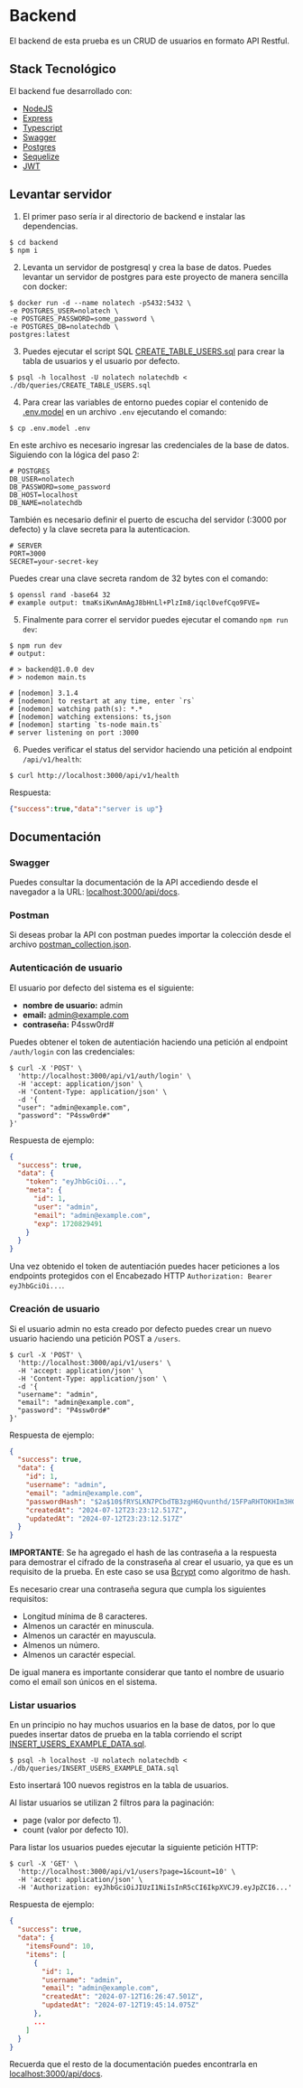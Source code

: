 # Backend
El backend de esta prueba es un CRUD de usuarios en formato API Restful.

## Stack Tecnológico
El backend fue desarrollado con:
- [NodeJS](https://nodejs.org/en)
- [Express](https://expressjs.com/es/)
- [Typescript](https://www.typescriptlang.org)
- [Swagger](https://swagger.io)
- [Postgres](https://www.postgresql.org)
- [Sequelize](https://sequelize.org)
- [JWT](https://jwt.io)

## Levantar servidor 

1. El primer paso sería ir al directorio de backend e instalar las dependencias.
```
$ cd backend
$ npm i
```

2. Levanta un servidor de postgresql y crea la base de datos. Puedes levantar un servidor de postgres para este proyecto de manera sencilla con docker:
```shell
$ docker run -d --name nolatech -p5432:5432 \
-e POSTGRES_USER=nolatech \
-e POSTGRES_PASSWORD=some_password \
-e POSTGRES_DB=nolatechdb \
postgres:latest
```

3. Puedes ejecutar el script SQL [CREATE_TABLE_USERS.sql](db/queries/CREATE_TABLE_USERS.sql) para crear la tabla de usuarios y el usuario por defecto.
```shell
$ psql -h localhost -U nolatech nolatechdb < ./db/queries/CREATE_TABLE_USERS.sql
```

4. Para crear las variables de entorno puedes copiar el contenido de [.env.model](.env.model) en un archivo `.env` ejecutando el comando:
```shell
$ cp .env.model .env
```

En este archivo es necesario ingresar las credenciales de la base de datos. Siguiendo con la lógica del paso 2:
```shell
# POSTGRES
DB_USER=nolatech
DB_PASSWORD=some_password
DB_HOST=localhost
DB_NAME=nolatechdb
```

También es necesario definir el puerto de escucha del servidor (:3000 por defecto) y la clave secreta para la autenticacion.
```shell
# SERVER
PORT=3000
SECRET=your-secret-key
```

Puedes crear una clave secreta random de 32 bytes con el comando:
```shell
$ openssl rand -base64 32 
# example output: tmaKsiKwnAmAgJ8bHnLl+PlzIm8/iqcl0vefCqo9FVE=
```

5. Finalmente para correr el servidor puedes ejecutar el comando `npm run dev`:

```shell
$ npm run dev
# output:

# > backend@1.0.0 dev
# > nodemon main.ts

# [nodemon] 3.1.4
# [nodemon] to restart at any time, enter `rs`
# [nodemon] watching path(s): *.*
# [nodemon] watching extensions: ts,json
# [nodemon] starting `ts-node main.ts`
# server listening on port :3000

```

6. Puedes verificar el status del servidor haciendo una petición al endpoint `/api/v1/health`:
```shell
$ curl http://localhost:3000/api/v1/health
```

Respuesta:
```json
{"success":true,"data":"server is up"}
```

## Documentación

### Swagger
Puedes consultar la documentación de la API accediendo desde el navegador a la URL: [localhost:3000/api/docs](http://localhost:3000/api/docs).

### Postman
Si deseas probar la API con postman puedes importar la colección desde el archivo [postman_collection.json](postman_collection.json).

### Autenticación de usuario
El usuario por defecto del sistema es el siguiente:
- __nombre de usuario:__ admin
- __email:__ admin@example.com
- __contraseña:__ P4ssw0rd#

Puedes obtener el token de autentiación haciendo una petición al endpoint `/auth/login` con las credenciales:
```shell
$ curl -X 'POST' \
  'http://localhost:3000/api/v1/auth/login' \
  -H 'accept: application/json' \
  -H 'Content-Type: application/json' \
  -d '{
  "user": "admin@example.com",
  "password": "P4ssw0rd#"
}'
```

Respuesta de ejemplo:
```json
{
  "success": true,
  "data": {
    "token": "eyJhbGciOi...",
    "meta": {
      "id": 1,
      "user": "admin",
      "email": "admin@example.com",
      "exp": 1720829491
    }
  }
}
```

Una vez obtenido el token de autentiación puedes hacer peticiones a los endpoints protegidos con el Encabezado HTTP `Authorization: Bearer eyJhbGciOi...`.

### Creación de usuario
Si el usuario admin no esta creado por defecto puedes crear un nuevo usuario haciendo una petición POST a `/users`.
```shell
$ curl -X 'POST' \
  'http://localhost:3000/api/v1/users' \
  -H 'accept: application/json' \
  -H 'Content-Type: application/json' \
  -d '{
  "username": "admin",
  "email": "admin@example.com",
  "password": "P4ssw0rd#"
}'
```

Respuesta de ejemplo:
```json
{
  "success": true,
  "data": {
    "id": 1,
    "username": "admin",
    "email": "admin@example.com",
    "passwordHash": "$2a$10$fRYSLKN7PCbdTB3zgH6Qvunthd/15FPaRHTOKHIm3HGGswZS60lyi",
    "createdAt": "2024-07-12T23:23:12.517Z",
    "updatedAt": "2024-07-12T23:23:12.517Z"
  }
}
```

__IMPORTANTE__: Se ha agregado el hash de las contraseña a la respuesta para demostrar el cifrado de la constraseña al crear el usuario, ya que es un requisito de la prueba. En este caso se usa [Bcrypt](https://en.wikipedia.org/wiki/Bcrypt) como algoritmo de hash.

Es necesario crear una contraseña segura que cumpla los siguientes requisitos:
- Longitud mínima de 8 caracteres.
- Almenos un caractér en minuscula.
- Almenos un caractér en mayuscula.
- Almenos un número.
- Almenos un caractér especial.

De igual manera es importante considerar que tanto el nombre de usuario como el email son únicos en el sistema.

### Listar usuarios
En un principio no hay muchos usuarios en la base de datos, por lo que puedes insertar datos de prueba en la tabla corriendo el script [INSERT_USERS_EXAMPLE_DATA.sql](db/queries/INSERT_USERS_EXAMPLE_DATA.sql).
```shell
$ psql -h localhost -U nolatech nolatechdb < ./db/queries/INSERT_USERS_EXAMPLE_DATA.sql
```
Esto insertará 100 nuevos registros en la tabla de usuarios.

Al listar usuarios se utilizan 2 filtros para la paginación:
- page  (valor por defecto 1).
- count (valor por defecto 10).

Para listar los usuarios puedes ejecutar la siguiente petición HTTP:
```shell
$ curl -X 'GET' \
  'http://localhost:3000/api/v1/users?page=1&count=10' \
  -H 'accept: application/json' \
  -H 'Authorization: eyJhbGciOiJIUzI1NiIsInR5cCI6IkpXVCJ9.eyJpZCI6...'
```
Respuesta de ejemplo:
```json
{
  "success": true,
  "data": {
    "itemsFound": 10,
    "items": [
      {
        "id": 1,
        "username": "admin",
        "email": "admin@example.com",
        "createdAt": "2024-07-12T16:26:47.501Z",
        "updatedAt": "2024-07-12T19:45:14.075Z"
      },
      ...
    ]
  }
}
```

Recuerda que el resto de la documentación puedes encontrarla en [localhost:3000/api/docs](http://localhost:3000/api/docs).
